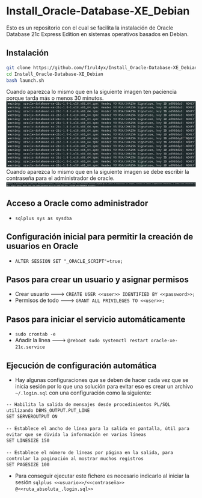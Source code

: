 # Install_Oracle-Database-XE_Debian

Esto es un repositorio con el cual se facilita la instalación de Oracle Database 21c Express Edition en sistemas operativos basados en Debian.

## Instalación

```bash
git clone https://github.com/f1rul4yx/Install_Oracle-Database-XE_Debian.git
cd Install_Oracle-Database-XE_Debian
bash launch.sh
```

Cuando aparezca lo mismo que en la siguiente imagen ten paciencia porque tarda más o menos 30 minutos.
![Imagen del proceso de conversión de .rpm a .deb](img/tutorial/deb-conversion_oracle.png)
Cuando aparezca lo mismo que en la siguiente imagen se debe escribir la contraseña para el administrador de oracle.
![Imagen del apartado donde se indica la contraseña del usuario administrador de oracle](img/tutorial/password_oracle.png)

## Acceso a Oracle como administrador

- `sqlplus sys as sysdba`

## Configuración inicial para permitir la creación de usuarios en Oracle

- `ALTER SESSION SET "_ORACLE_SCRIPT"=true;`

## Pasos para crear un usuario y asignar permisos

- Crear usuario ---> `CREATE USER <<user>> IDENTIFIED BY <<password>>;`
- Permisos de todo ---> `GRANT ALL PRIVILEGES TO <<user>>;`

## Pasos para iniciar el servicio automáticamente

- `sudo crontab -e`
- Añadir la línea ---> `@reboot sudo systemctl restart oracle-xe-21c.service`

## Ejecución de configuración automática

- Hay algunas configuraciones que se deben de hacer cada vez que se inicia sesión por lo que una solución para evitar eso es crear un archivo `~/.login.sql` con una configuración como la siguiente:

```
-- Habilita la salida de mensajes desde procedimientos PL/SQL utilizando DBMS_OUTPUT.PUT_LINE
SET SERVEROUTPUT ON

-- Establece el ancho de línea para la salida en pantalla, útil para evitar que se divida la información en varias líneas
SET LINESIZE 150

-- Establece el número de líneas por página en la salida, para controlar la paginación al mostrar muchos registros
SET PAGESIZE 100
```

- Para conseguir ejecutar este fichero es necesario indicarlo al iniciar la sesión `sqlplus <<usuario>>/<<contraseña>> @<<ruta_absoluta_.login.sql>>`
